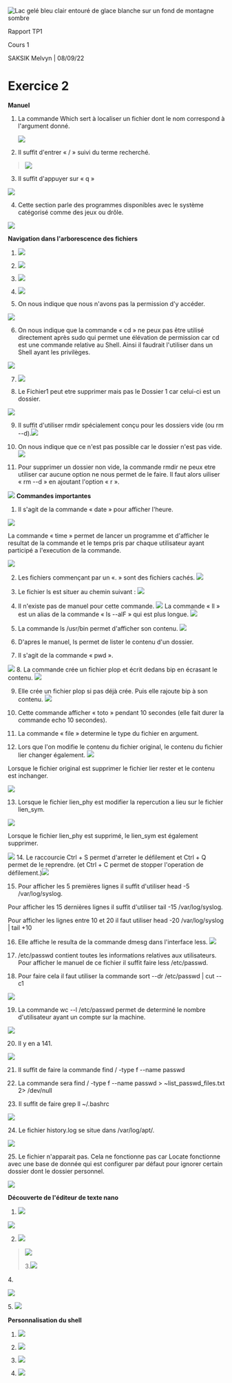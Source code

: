 ![Lac gelé bleu clair entouré de glace blanche sur un fond de montagne
sombre](vertopal_8f41099478c24d668d34d6bb00dc744d/media/image1.jpeg)

Rapport TP1

Cours 1

SAKSIK Melvyn \| 08/09/22

# Exercice 2

**Manuel**

1.  La commande Which sert à localiser un fichier dont le nom correspond
    à l'argument donné.

    ![](vertopal_8f41099478c24d668d34d6bb00dc744d/media/image2.png)

2.  Il suffit d'entrer « / » suivi du terme recherché.

> ![](vertopal_8f41099478c24d668d34d6bb00dc744d/media/image3.png)

3.  Il suffit d'appuyer sur « q »

![](vertopal_8f41099478c24d668d34d6bb00dc744d/media/image4.png)

4.  Cette section parle des programmes disponibles avec le système
    catégorisé comme des jeux ou drôle.

![](vertopal_8f41099478c24d668d34d6bb00dc744d/media/image5.png)

**Navigation dans l'arborescence des fichiers**

1.  ![](vertopal_8f41099478c24d668d34d6bb00dc744d/media/image6.png)

2.  ![](vertopal_8f41099478c24d668d34d6bb00dc744d/media/image7.png)

3.  ![](vertopal_8f41099478c24d668d34d6bb00dc744d/media/image8.png)

4.  ![](vertopal_8f41099478c24d668d34d6bb00dc744d/media/image9.png)

5.  On nous indique que nous n'avons pas la permission d'y accéder.

![](vertopal_8f41099478c24d668d34d6bb00dc744d/media/image10.png)

6.  On nous indique que la commande « cd » ne peux pas être utilisé
    directement après sudo qui permet une élévation de permission car cd
    est une commande relative au Shell. Ainsi il faudrait l'utiliser
    dans un Shell ayant les privilèges.

![](vertopal_8f41099478c24d668d34d6bb00dc744d/media/image11.png)

7.  ![](vertopal_8f41099478c24d668d34d6bb00dc744d/media/image12.png)

8.  Le Fichier1 peut etre supprimer mais pas le Dossier 1 car celui-ci
    est un dossier.

![](vertopal_8f41099478c24d668d34d6bb00dc744d/media/image13.png)

9.  Il suffit d'utiliser rmdir spécialement conçu pour les dossiers vide
    (ou rm
    --d).![](vertopal_8f41099478c24d668d34d6bb00dc744d/media/image14.png)
10. On nous indique que ce n'est pas possible car le dossier n'est pas
    vide.
    ![](vertopal_8f41099478c24d668d34d6bb00dc744d/media/image15.png)

11. Pour supprimer un dossier non vide, la commande rmdir ne peux etre
    utiliser car aucune option ne nous permet de le faire. Il faut alors
    uiliser « rm --d » en ajoutant l'option « r ».

![](vertopal_8f41099478c24d668d34d6bb00dc744d/media/image16.png)
**Commandes importantes**

1.  Il s'agit de la commande « date » pour afficher l'heure.

![](vertopal_8f41099478c24d668d34d6bb00dc744d/media/image17.png)

La commande « time » permet de lancer un programme et d'afficher le
resultat de la commande et le temps pris par chaque utilisateur ayant
participé a l'execution de la commande.

![](vertopal_8f41099478c24d668d34d6bb00dc744d/media/image18.png)

2.  Les fichiers commençant par un «. » sont des fichiers cachés.
    ![](vertopal_8f41099478c24d668d34d6bb00dc744d/media/image19.png)

3.  Le fichier ls est situer au chemin suivant :
    ![](vertopal_8f41099478c24d668d34d6bb00dc744d/media/image20.png)

4.  Il n'existe pas de manuel pour cette commande.
    ![](vertopal_8f41099478c24d668d34d6bb00dc744d/media/image21.png)
La commande « ll » est un alias de la commande « ls --alF » qui est plus
longue.
![](vertopal_8f41099478c24d668d34d6bb00dc744d/media/image22.png)

5.  La commande ls /usr/bin permet d'afficher son contenu.
    ![](vertopal_8f41099478c24d668d34d6bb00dc744d/media/image23.png)

6.  D'apres le manuel, ls permet de lister le contenu d'un dossier.

7.  Il s'agit de la commande « pwd ».

![](vertopal_8f41099478c24d668d34d6bb00dc744d/media/image24.png)
8.  La commande crée un fichier plop et écrit dedans bip en écrasant le
    contenu.
    ![](vertopal_8f41099478c24d668d34d6bb00dc744d/media/image25.png)

9.  Elle crée un fichier plop si pas déjà crée. Puis elle rajoute bip à
    son contenu.
    ![](vertopal_8f41099478c24d668d34d6bb00dc744d/media/image26.png)

10. Cette commande afficher « toto » pendant 10 secondes (elle fait
    durer la commande echo 10 secondes).

11. La commande « file » determine le type du fichier en argument.

12. Lors que l'on modifie le contenu du fichier original, le contenu du
    fichier lier changer également.
    ![](vertopal_8f41099478c24d668d34d6bb00dc744d/media/image27.png)

Lorsque le fichier original est supprimer le fichier lier rester et le
contenu est inchanger.

![](vertopal_8f41099478c24d668d34d6bb00dc744d/media/image28.png)

13. Lorsque le fichier lien_phy est modifier la repercution a lieu sur
    le fichier lien_sym.

![](vertopal_8f41099478c24d668d34d6bb00dc744d/media/image29.png)

Lorsque le fichier lien_phy est supprimé, le lien_sym est également
supprimer.

![](vertopal_8f41099478c24d668d34d6bb00dc744d/media/image30.png)
14. Le raccourcie Ctrl + S permet d'arreter le défilement et Ctrl + Q
    permet de le reprendre. (et Ctrl + C permet de stopper l'operation
    de
    défilement.)![](vertopal_8f41099478c24d668d34d6bb00dc744d/media/image31.png)

15. Pour afficher les 5 premières lignes il suffit d'utiliser head -5
    /var/log/syslog.

Pour afficher les 15 dernières lignes il suffit d'utiliser tail -15
/var/log/syslog.

Pour afficher les lignes entre 10 et 20 il faut utiliser head -20
/var/log/syslog \| tail +10

16. Elle affiche le resulta de la commande dmesg dans l'interface less.
    ![](vertopal_8f41099478c24d668d34d6bb00dc744d/media/image32.png)

17. /etc/passwd contient toutes les informations relatives aux
    utilisateurs. Pour afficher le manuel de ce fichier il suffit faire
    less /etc/passwd.

18. Pour faire cela il faut utiliser la commande sort --dr /etc/passwd
    \| cut --c1

![](vertopal_8f41099478c24d668d34d6bb00dc744d/media/image33.png)

19. La commande wc --l /etc/passwd permet de determiné le nombre
    d'utilisateur ayant un compte sur la machine.

![](vertopal_8f41099478c24d668d34d6bb00dc744d/media/image34.png)

20. Il y en a 141.

![](vertopal_8f41099478c24d668d34d6bb00dc744d/media/image35.png)

21. Il suffit de faire la commande find / -type f --name passwd

22. La commande sera find / -type f --name passwd \>
    \~list_passwd_files.txt 2\> /dev/null

23\. Il suffit de faire grep ll \~/.bashrc

![](vertopal_77ee15a02d3a4d0c851d9827b96d857d/media/image1.png)

24\. Le fichier history.log se situe dans /var/log/apt/.

![](vertopal_77ee15a02d3a4d0c851d9827b96d857d/media/image2.png)

25\. Le fichier n'apparait pas. Cela ne fonctionne pas car Locate
fonctionne avec une base de donnée qui est configurer par défaut pour
ignorer certain dossier dont le dossier personnel.

![](vertopal_77ee15a02d3a4d0c851d9827b96d857d/media/image3.png)

**Découverte de l'éditeur de texte nano**

1.  ![](vertopal_77ee15a02d3a4d0c851d9827b96d857d/media/image4.png)

![](vertopal_77ee15a02d3a4d0c851d9827b96d857d/media/image5.png)

2.  ![](vertopal_77ee15a02d3a4d0c851d9827b96d857d/media/image6.png)

> ![](vertopal_77ee15a02d3a4d0c851d9827b96d857d/media/image7.png)
>
> 3.![](vertopal_77ee15a02d3a4d0c851d9827b96d857d/media/image8.png)

4\.

![](vertopal_77ee15a02d3a4d0c851d9827b96d857d/media/image9.png)

5\.
![](vertopal_77ee15a02d3a4d0c851d9827b96d857d/media/image10.png)

**Personnalisation du shell**

1.  ![](vertopal_77ee15a02d3a4d0c851d9827b96d857d/media/image11.png)

2.  ![](vertopal_77ee15a02d3a4d0c851d9827b96d857d/media/image12.png)

3.  ![](vertopal_77ee15a02d3a4d0c851d9827b96d857d/media/image13.png)

4.  ![](vertopal_77ee15a02d3a4d0c851d9827b96d857d/media/image14.png)
